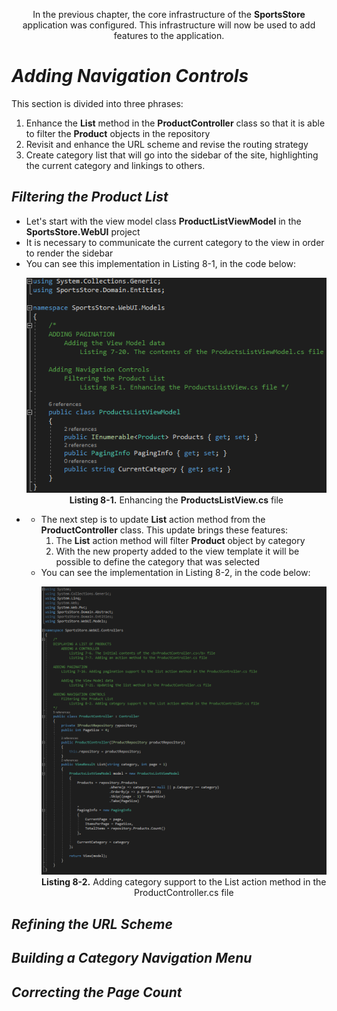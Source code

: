 <p align="center">
    In the previous chapter, the core infrastructure of the <b>SportsStore </b> application was configured. This infrastructure will now be used to add features to the application.    
</p>

<h1><i>Adding Navigation Controls</i></h1>
    This section is divided into three phrases:<br />
    <ol>
        <li>
            Enhance the <b>List</b> method in the <b>ProductController</b> class so that it is able to filter the <b>Product</b> objects in the repository
        </li>
        <li>
            Revisit and enhance the URL scheme and revise the routing strategy
        </li>
        <li>
            Create category list that will go into the sidebar of the site, highlighting the current category and linkings to others.
        </li>                
    </ol>

<h2><i>Filtering the Product List</i></h2>
    <ul>
        <li>Let's start with the view model class <b>ProductListViewModel</b> in the <b>SportsStore.WebUI</b> project</li>
        <li>It is necessary to communicate the current category to the view in order to render the sidebar</li>
        <li>
            	You can see this implementation in Listing 8-1, in the code below:
	        <p align="center">
                	<img src="Pictures/Listing 8-1.png" /><br />
	                <b>Listing 8-1.</b> Enhancing the <b>ProductsListView.cs</b> file
		</p>
        </li>
	<li>
		<ul>
			<li>
				The next step is to update <b>List</b> action method from the <b>ProductController</b> class. This update brings these features:
				<ol>
					<li>The <b>List</b> action method will filter <b>Product</b> object by category</li>
					<li>With the new property added to the view template it will be possible to define the category that was selected</li>
				</ol>
			</li>
			<li>
				You can see the implementation in Listing 8-2, in the code below:
			        <p align="center">
                			<img src="Pictures/Listing 8-2.png" /><br />
			                <b>Listing 8-2.</b> Adding category support to the List action method in the ProductController.cs file
				</p>
			</li>
		</ul>
	</li>
    </ul>

<h2><i>Refining the URL Scheme</i></h2>
<h2><i>Building a Category Navigation Menu</i></h2>
<h2><i>Correcting the Page Count</i></h2>